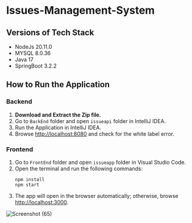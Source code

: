 # Issues-Management-System

## Versions of Tech Stack
- NodeJs 20.11.0
- MYSQL 8.0.36
- Java 17
- SpringBoot 3.2.2

## How to Run the Application

### Backend
1. **Download and Extract the Zip file.**
2. Go to `BackEnd` folder and open `issueapi` folder in IntelliJ IDEA.
3. Run the Application in IntelliJ IDEA.
4. Browse [http://localhost:8080](http://localhost:8080) and check for the white label error.

### Frontend
1. Go to `FrontEnd` folder and open `issueapp` folder in Visual Studio Code.
2. Open the terminal and run the following commands:
    ```
    npm install
    npm start
    ```
3. The app will open in the browser automatically; otherwise, browse [http://localhost:3000](http://localhost:3000).

![Screenshot (65)](https://github.com/Hasitha7/Issues-Management-System/assets/45654397/e6b02246-987c-4c40-8275-cd472c58cbf6)


